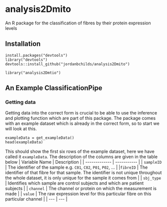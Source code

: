 # analysis2Dmito
An R package for the classification of fibres by their protein expression levels

## Installation
```{r}
install.packages("devtools")
library("devtools")
devtools::install_github("jordanbchilds/analysis2Dmito")

library("analysis2Dmtio")
```

## An Example ClassificationPipe

### Getting data
Getting data into the correct form is crucial to be able to use the inference and plotting function which are part of this package. The package comes with an example dataset which is already in the correct form, so to start we will look at this. 
```{r echo=TRUE include=TRUE}
exampleData = get_exampleData()
head(exampleData)
```
This should show the first six rows of the example dataset, here we have called it `exampleData`. The description of the columns are given in the table below
| Variable Name | Description |
| ------------- | ----------- |
| `sampleID` | The identifier of the sample e.g. `C01`, `C02`, `P01`, `P02`, ... |
|`fibreID` | The identifier of that fibre for that sample. The identifier is not unique throughout the whole dataset, it is only unique for the sample it comes from |
| `sbj_type` | Identifies which sample are control subjects and which are patient subjects |
| `channel` | The channel or protein on which the measurement is made |
| `value` | The raw expression level for this particular fibre on this particular channel |
| --- | --- |
